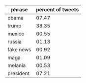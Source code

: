 | phrase          | percent of tweets |
|-----------------|-------|
| obama           | 07.47 |
| trump           | 38.35 |
| mexico          | 00.55 |
| russia          | 01.13 |
| fake news       | 00.92 |
| maga            | 01.09 |
| melania         | 00.53 |
| president       | 07.21 |